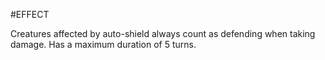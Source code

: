 #EFFECT 

Creatures affected by auto-shield always count as defending when taking damage. 
Has a maximum duration of 5 turns.